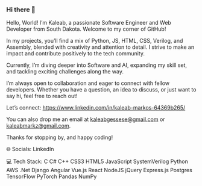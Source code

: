### Hi there 👋

Hello, World! I’m Kaleab, a passionate Software Engineer and Web Developer from South Dakota. Welcome to my corner of GitHub!

In my projects, you’ll find a mix of Python, JS, HTML, CSS, Verilog, and Assembly, blended with creativity and attention to detail. I strive to make an impact and contribute positively to the tech community.

Currently, I’m diving deeper into Software and AI, expanding my skill set, and tackling exciting challenges along the way.

I’m always open to collaboration and eager to connect with fellow developers. Whether you have a question, an idea to discuss, or just want to say hi, feel free to reach out!

Let’s connect:
https://www.linkedin.com/in/kaleab-markos-64369b265/

You can also drop me an email at kaleabgessese@gmail.com or kaleabmarkz@gmail.com.

Thanks for stopping by, and happy coding!

🌐 Socials:
LinkedIn

💻 Tech Stack:
C C# C++ CSS3 HTML5 JavaScript SystemVerilog Python AWS .Net Django Angular Vue.js React NodeJS jQuery Express.js Postgres TensorFlow PyTorch Pandas NumPy
